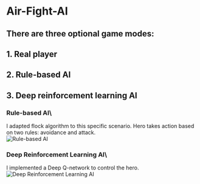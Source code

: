 # Air-Fight-AI

##  There are three optional game modes:
##      1. Real player
##      2. Rule-based AI
##      3. Deep reinforcement learning AI

### Rule-based AI\
I adapted flock algorithm to this specific scenario. Hero takes action based on two rules: avoidance and attack.\
![Rule-based AI](https://github.com/WangSiman-Carol/Air-Fight-AI/blob/master/pictures/Rule_basedGIF.gif)

### Deep Reinforcement Learning AI\
I implemented a Deep Q-network to control the hero.\
![Deep Reinforcement Learning AI](https://github.com/WangSiman-Carol/Air-Fight-AI/blob/master/pictures/DRLGIF.gif)
